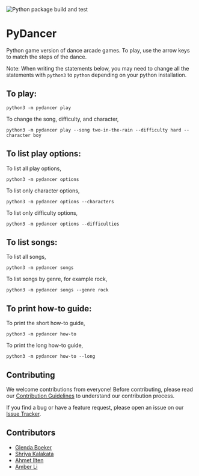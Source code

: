![Python package build and test](https://github.com/software-students-spring2024/3-python-package-exercise-speed/actions/workflows/build.yaml/badge.svg)

# PyDancer

Python game version of dance arcade games. To play, use the arrow keys to match the steps of the dance.

Note: When writing the statements below, you may need to change all the statements with `python3` to `python` depending on your python installation. 

## To play:
`python3 -m pydancer play`

To change the song, difficulty, and character,

`python3 -m pydancer play --song two-in-the-rain --difficulty hard --character boy`

## To list play options:
To list all play options,

`python3 -m pydancer options`

To list only character options,

`python3 -m pydancer options --characters`

To list only difficulty options,

`python3 -m pydancer options --difficulties`

## To list songs:
To list all songs,

`python3 -m pydancer songs`

To list songs by genre, for example rock,

`python3 -m pydancer songs --genre rock`

## To print how-to guide:
To print the short how-to guide,

`python3 -m pydancer how-to`

To print the long how-to guide,

`python3 -m pydancer how-to --long`


## Contributing

We welcome contributions from everyone! Before contributing, please read our [Contribution Guidelines](https://github.com/software-students-spring2024/3-python-package-exercise-speed/blob/main/CONTRIBUTING.md) to understand our contribution process.

If you find a bug or have a feature request, please open an issue on our [Issue Tracker](https://github.com/software-students-spring2024/3-python-package-exercise-speed/issues).

## Contributors
- [Glenda Boeker](https://github.com/gboeker)
- [Shriya Kalakata](https://github.com/shriyakalakata)
- [Ahmet Ilten](https://github.com/iltenahmet)
- [Amber Li](https://github.com/al6862)
